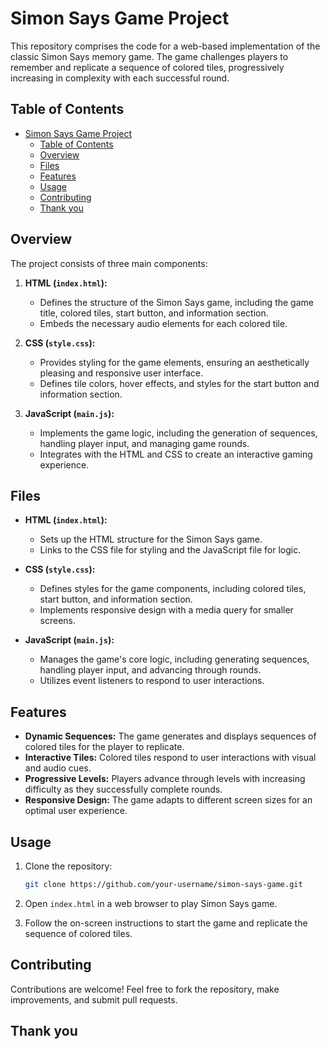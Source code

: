# Simon Says Game Project

This repository comprises the code for a web-based implementation of the classic Simon Says memory game. The game challenges players to remember and replicate a sequence of colored tiles, progressively increasing in complexity with each successful round.

## Table of Contents

- [Simon Says Game Project](#simon-says-game-project)
  - [Table of Contents](#table-of-contents)
  - [Overview](#overview)
  - [Files](#files)
  - [Features](#features)
  - [Usage](#usage)
  - [Contributing](#contributing)
  - [Thank you](#thank-you)

## Overview

The project consists of three main components:

1. **HTML (`index.html`):**

   - Defines the structure of the Simon Says game, including the game title, colored tiles, start button, and information section.
   - Embeds the necessary audio elements for each colored tile.

2. **CSS (`style.css`):**

   - Provides styling for the game elements, ensuring an aesthetically pleasing and responsive user interface.
   - Defines tile colors, hover effects, and styles for the start button and information section.

3. **JavaScript (`main.js`):**
   - Implements the game logic, including the generation of sequences, handling player input, and managing game rounds.
   - Integrates with the HTML and CSS to create an interactive gaming experience.

## Files

- **HTML (`index.html`):**

  - Sets up the HTML structure for the Simon Says game.
  - Links to the CSS file for styling and the JavaScript file for logic.

- **CSS (`style.css`):**

  - Defines styles for the game components, including colored tiles, start button, and information section.
  - Implements responsive design with a media query for smaller screens.

- **JavaScript (`main.js`):**
  - Manages the game's core logic, including generating sequences, handling player input, and advancing through rounds.
  - Utilizes event listeners to respond to user interactions.

## Features

- **Dynamic Sequences:** The game generates and displays sequences of colored tiles for the player to replicate.
- **Interactive Tiles:** Colored tiles respond to user interactions with visual and audio cues.
- **Progressive Levels:** Players advance through levels with increasing difficulty as they successfully complete rounds.
- **Responsive Design:** The game adapts to different screen sizes for an optimal user experience.

## Usage

1. Clone the repository:

   ```bash
   git clone https://github.com/your-username/simon-says-game.git
   ```

2. Open `index.html` in a web browser to play Simon Says game.
3. Follow the on-screen instructions to start the game and replicate the sequence of colored tiles.

## Contributing

Contributions are welcome! Feel free to fork the repository, make improvements, and submit pull requests.

## Thank you

